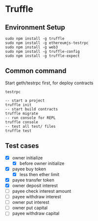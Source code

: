 # Truffle 

## Environment Setup

```
sudo npm install -g truffle
sudo npm install -g ethereumjs-testrpc
sudo npm install -g web3
sudo npm install -g truffle-config
sudo npm install -g truffle-expect
```

## Common command

Start geth/testrpc first, for deploy contracts

```
testrpc
```

```
-- start a project
truffle init
-- start build contracts
truffle migrate
-- run console for REPL
truffle console
-- test all test/ files
truffle test
```

## Test cases

- [x] owner initialize
    - [x] before owner initialize
- [x] payee buy token
    - [x] less then ether limit
- [x] payee transfer token
- [x] owner deposit interest
- [ ] payee check interest amount
- [ ] payee withdraw interest
- [ ] owner put interest
- [ ] owner put capital
- [ ] payee withdraw capital
